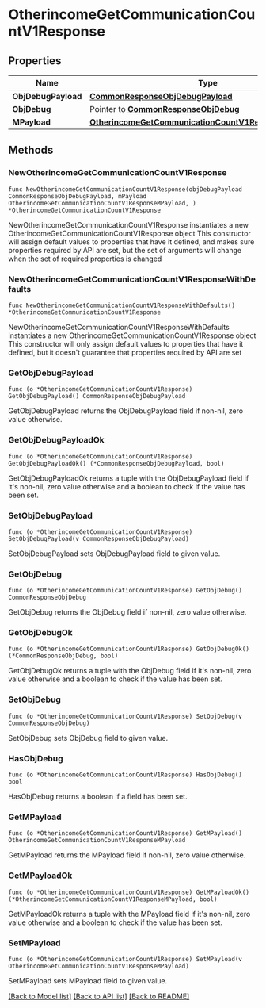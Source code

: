 # OtherincomeGetCommunicationCountV1Response

## Properties

Name | Type | Description | Notes
------------ | ------------- | ------------- | -------------
**ObjDebugPayload** | [**CommonResponseObjDebugPayload**](CommonResponseObjDebugPayload.md) |  | 
**ObjDebug** | Pointer to [**CommonResponseObjDebug**](CommonResponseObjDebug.md) |  | [optional] 
**MPayload** | [**OtherincomeGetCommunicationCountV1ResponseMPayload**](OtherincomeGetCommunicationCountV1ResponseMPayload.md) |  | 

## Methods

### NewOtherincomeGetCommunicationCountV1Response

`func NewOtherincomeGetCommunicationCountV1Response(objDebugPayload CommonResponseObjDebugPayload, mPayload OtherincomeGetCommunicationCountV1ResponseMPayload, ) *OtherincomeGetCommunicationCountV1Response`

NewOtherincomeGetCommunicationCountV1Response instantiates a new OtherincomeGetCommunicationCountV1Response object
This constructor will assign default values to properties that have it defined,
and makes sure properties required by API are set, but the set of arguments
will change when the set of required properties is changed

### NewOtherincomeGetCommunicationCountV1ResponseWithDefaults

`func NewOtherincomeGetCommunicationCountV1ResponseWithDefaults() *OtherincomeGetCommunicationCountV1Response`

NewOtherincomeGetCommunicationCountV1ResponseWithDefaults instantiates a new OtherincomeGetCommunicationCountV1Response object
This constructor will only assign default values to properties that have it defined,
but it doesn't guarantee that properties required by API are set

### GetObjDebugPayload

`func (o *OtherincomeGetCommunicationCountV1Response) GetObjDebugPayload() CommonResponseObjDebugPayload`

GetObjDebugPayload returns the ObjDebugPayload field if non-nil, zero value otherwise.

### GetObjDebugPayloadOk

`func (o *OtherincomeGetCommunicationCountV1Response) GetObjDebugPayloadOk() (*CommonResponseObjDebugPayload, bool)`

GetObjDebugPayloadOk returns a tuple with the ObjDebugPayload field if it's non-nil, zero value otherwise
and a boolean to check if the value has been set.

### SetObjDebugPayload

`func (o *OtherincomeGetCommunicationCountV1Response) SetObjDebugPayload(v CommonResponseObjDebugPayload)`

SetObjDebugPayload sets ObjDebugPayload field to given value.


### GetObjDebug

`func (o *OtherincomeGetCommunicationCountV1Response) GetObjDebug() CommonResponseObjDebug`

GetObjDebug returns the ObjDebug field if non-nil, zero value otherwise.

### GetObjDebugOk

`func (o *OtherincomeGetCommunicationCountV1Response) GetObjDebugOk() (*CommonResponseObjDebug, bool)`

GetObjDebugOk returns a tuple with the ObjDebug field if it's non-nil, zero value otherwise
and a boolean to check if the value has been set.

### SetObjDebug

`func (o *OtherincomeGetCommunicationCountV1Response) SetObjDebug(v CommonResponseObjDebug)`

SetObjDebug sets ObjDebug field to given value.

### HasObjDebug

`func (o *OtherincomeGetCommunicationCountV1Response) HasObjDebug() bool`

HasObjDebug returns a boolean if a field has been set.

### GetMPayload

`func (o *OtherincomeGetCommunicationCountV1Response) GetMPayload() OtherincomeGetCommunicationCountV1ResponseMPayload`

GetMPayload returns the MPayload field if non-nil, zero value otherwise.

### GetMPayloadOk

`func (o *OtherincomeGetCommunicationCountV1Response) GetMPayloadOk() (*OtherincomeGetCommunicationCountV1ResponseMPayload, bool)`

GetMPayloadOk returns a tuple with the MPayload field if it's non-nil, zero value otherwise
and a boolean to check if the value has been set.

### SetMPayload

`func (o *OtherincomeGetCommunicationCountV1Response) SetMPayload(v OtherincomeGetCommunicationCountV1ResponseMPayload)`

SetMPayload sets MPayload field to given value.



[[Back to Model list]](../README.md#documentation-for-models) [[Back to API list]](../README.md#documentation-for-api-endpoints) [[Back to README]](../README.md)


